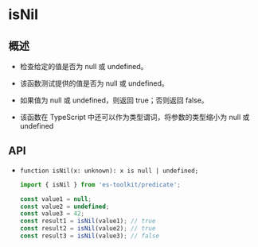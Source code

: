 # isNil

## 概述

+ 检查给定的值是否为 null 或 undefined。

+ 该函数测试提供的值是否为 null 或 undefined。

+ 如果值为 null 或 undefined，则返回 true；否则返回 false。

+ 该函数在 TypeScript 中还可以作为类型谓词，将参数的类型缩小为 null 或 undefined

## API

+ `function isNil(x: unknown): x is null | undefined;`

  ```js
  import { isNil } from 'es-toolkit/predicate';

  const value1 = null;
  const value2 = undefined;
  const value3 = 42;
  const result1 = isNil(value1); // true
  const result2 = isNil(value2); // true
  const result3 = isNil(value3); // false
  ```
